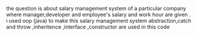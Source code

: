 the question is about salary management system of a particular company where manager,developer and employee's salary and work hour are given .
i used oop (java) to make this salary management system 
abstraction,catch and throw ,inheritence ,interface ,constructor are used in this code 

